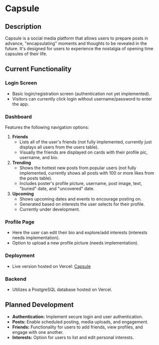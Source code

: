 # Capsule

## Description

Capsule is a social media platform that allows users to prepare posts in advance, "encapsulating" moments and thoughts to
be revealed in the future. It's designed for users to experience the nostalgia of opening time capsules of their life.

## Current Functionality

### Login Screen

- Basic login/registration screen (authentication not yet implemented).
- Visitors can currently click login without username/password to enter the app.

### Dashboard

Features the following navigation options:

1. **Friends**
    - Lists all of the user's friends (not fully implemented, currently just displays all users from the users table).
    - Visually the friends are displayed on cards with their profile pic, username, and bio.
2. **Trending**
    - Shows the hottest new posts from popular users (not fully implemented, currently shows all posts with 100 or more likes from the posts table).
    - Includes poster's profile picture, username, post image, text, "buried" date, and "uncovered" date.
3. **Upcoming**
    - Shows upcoming dates and events to encourage posting on.
    - Generated based on interests the user selects for their profile.
    - Currently under development.

### Profile Page

- Here the user can edit their bio and explore/add interests (interests needs implementation).
- Option to upload a new profile picture (needs implementation).

### Deployment

- Live version hosted on Vercel: [Capsule](https://capsule-livid.vercel.app/)

### Backend

- Utilizes a PostgreSQL database hosted on Vercel.

## Planned Development

- **Authentication:** Implement secure login and user authentication.
- **Posts:** Enable scheduled posting, media uploads, and engagement.
- **Friends:** Functionality for users to add friends, view profiles, and engage with one another.
- **Interests:** Option for users to list and edit personal interests.
